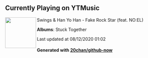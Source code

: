 ## Currently Playing on YTMusic

[<img align="left" width="100" src="https://lh3.googleusercontent.com/OLKQFK2BShisvU_YSZiSCkcupqwEQZn_8RlA6HXLndG8zboLXn6e9s453AZsl7Pr_6vRdqCFJIc3liIT">](https://music.youtube.com/channel/UCxz7gLC1-zY1l20C4fQKrRA)

Swings & Han Yo Han - Fake Rock Star (feat. NO:EL)

**Albums**: Stuck Together

Last updated at 08/12/2020 01:02

#### Generated with [20chan/github-now](https://github.com/20chan/github-now)


<!--
**20chan/20chan** is a ✨ _special_ ✨ repository because its `README.md` (this file) appears on your GitHub profile.

Here are some ideas to get you started:

- 🔭 I’m currently working on ...
- 🌱 I’m currently learning ...
- 👯 I’m looking to collaborate on ...
- 🤔 I’m looking for help with ...
- 💬 Ask me about ...
- 📫 How to reach me: ...
- 😄 Pronouns: ...
- ⚡ Fun fact: ...
-->
